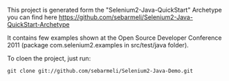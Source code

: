 This project is generated form the "Selenium2-Java-QuickStart" Archetype you can find here https://github.com/sebarmeli/Selenium2-Java-QuickStart-Archetype

It contains few examples shown at the Open Source Developer Conference 2011 (package com.selenium2.examples in src/test/java folder). 

To cloen the project, just run:

	git clone git://github.com/sebarmeli/Selenium2-Java-Demo.git